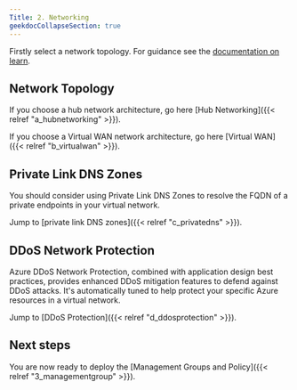 ```yaml
---
Title: 2. Networking
geekdocCollapseSection: true
---
```


Firstly select a network topology.
For guidance see the [documentation on learn](https://learn.microsoft.com/azure/cloud-adoption-framework/ready/azure-best-practices/define-an-azure-network-topology).

## Network Topology

If you choose a hub network architecture, go here [Hub Networking]({{< relref "a_hubnetworking" >}}).

If you choose a Virtual WAN network architecture, go here [Virtual WAN]({{< relref "b_virtualwan" >}}).

## Private Link DNS Zones

You should consider using Private Link DNS Zones to resolve the FQDN of a private endpoints in your virtual network.

Jump to [private link DNS zones]({{< relref "c_privatedns" >}}).

## DDoS Network Protection

Azure DDoS Network Protection, combined with application design best practices, provides enhanced DDoS mitigation features to defend against DDoS attacks.
It's automatically tuned to help protect your specific Azure resources in a virtual network.

Jump to [DDoS Protection]({{< relref "d_ddosprotection" >}}).

## Next steps

You are now ready to deploy the [Management Groups and Policy]({{< relref "3_managementgroup" >}}).
